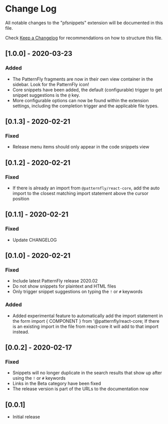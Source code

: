# Change Log

All notable changes to the "pfsnippets" extension will be documented in this file.

Check [Keep a Changelog](http://keepachangelog.com/) for recommendations on how to structure this file.

## [1.0.0] - 2020-03-23
### Added
- The PatternFly fragments are now in their own view container in the sidebar. Look for the PatternFly icon!
- Core snippets have been added, the default (configurable) trigger to get snippet suggestions is the `@` key.
- More configurable options can now be found within the extension settings, including the completion trigger and the applicable file types.

## [0.1.3] - 2020-02-21
### Fixed
- Release menu items should only appear in the code snippets view

## [0.1.2] - 2020-02-21
### Fixed
- If there is already an import from `@patternfly/react-core`, add the auto import to the closest matching import statement above the cursor position

## [0.1.1] - 2020-02-21
### Fixed
- Update CHANGELOG

## [0.1.0] - 2020-02-21
### Fixed
- Include latest PatternFly release 2020.02
- Do not show snippets for plaintext and HTML files
- Only trigger snippet suggestions on typing the `!` or `#` keywords
### Added
- Added experimental feature to automatically add the import statement in the form import { COMPONENT } from '@patternfly/react-core; If there is an existing import in the file from react-core it will add to that import instead.

## [0.0.2] - 2020-02-17
### Fixed
- Snippets will no longer duplicate in the search results that show up after using the `!` or `#` keywords
- Links in the Beta category have been fixed
- The release version is part of the URLs to the documentation now 

## [0.0.1]
- Initial release
